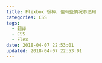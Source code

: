 ```yaml
---
title: Flexbox 很棒，但有些情况不适用
categories: CSS
tags:
  - 翻译
  - CSS
  - Flex
date: 2018-04-07 22:53:01
updated: 2018-04-07 22:53:01
---
```



